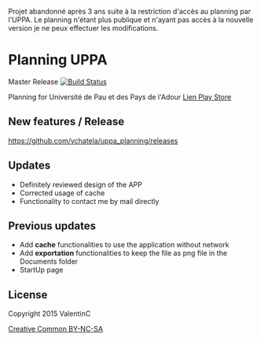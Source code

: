 Projet abandonné après 3 ans suite à la restriction d'accès au planning par l'UPPA.
Le planning n'étant plus publique et n'ayant pas accès à la nouvelle version je ne peux effectuer les modifications.

# Planning UPPA 
Master Release [![Build Status](https://travis-ci.org/vchatela/uppa_planning.svg?branch=master)](https://travis-ci.org/vchatela/uppa_planning)

Planning for Université de Pau et des Pays de l'Adour
[Lien Play Store](https://play.google.com/store/apps/details?id=net.valentinc.uppa.hyperplanning&hl=fr_CH)

## New features / Release
https://github.com/vchatela/uppa_planning/releases

## Updates
* Definitely reviewed design of the APP
* Corrected usage of cache
* Functionality to contact me by mail directly

## Previous updates
* Add **cache** functionalities to use the application without network
* Add **exportation** functionalities to keep the file as png file in the Documents folder
* StartUp page

## License

Copyright 2015 ValentinC

[Creative Common BY-NC-SA](http://creativecommons.org/licenses/by-nc-sa/4.0/legalcode)
